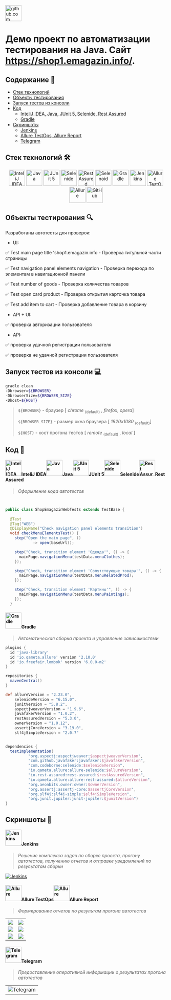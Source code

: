 <a href="https://github.com/"><img alt="github.com" height="50" src="readme_files/technologies/github.svg"/></a>
# Демо проект по автоматизации тестирования на Java. Сайт https://shop1.emagazin.info/.


## Содержание :bookmark_tabs:
* <a href="#stack">Cтек технологий</a>
* <a href="#objects">Объекты тестирования</a>
* <a href="#console">Запуск тестов из консоли</a>
* <a href="#code">Код</a>
    + <a href="#intelij">InteliJ IDEA, Java, JUnit 5, Selenide, Rest Assured</a>
    + <a href="#gradle">Gradle</a>
* <a href="#screenshot">Скриншоты</a>
  + <a href="#jenkins">Jenkins</a>
  + <a href="#allure">Allure TestOps, Allure Report</a>
  + <a href="#notifications">Telegram</a>



<a id="stack"></a>
## Cтек технологий :hammer_and_wrench:

<div align="center">
<a href="https://www.jetbrains.com/idea/"><img alt="InteliJ IDEA" height="50" src="readme_files/technologies/intelij_idea.svg" width="50"/></a>
<a href="https://www.java.com/"><img alt="Java" height="50" src="readme_files/technologies/java.svg" width="50"/></a>
<a href="https://junit.org/junit5/"><img alt="JUnit 5" height="50" src="readme_files/technologies/junit5.svg" width="50"/></a>
<a href="https://selenide.org/"><img alt="Selenide" height="50" src="readme_files/technologies/selenide.svg" width="50"/></a>
<a href="https://rest-assured.io/"><img alt="Rest Assured" height="50" src="readme_files/technologies/rest_assured.png" width="50"/></a>
<a href="https://aerokube.com/selenoid/"><img alt="Selenoid" height="50" src="readme_files/technologies/selenoid.svg" width="50"/></a>
<a href="https://gradle.org/"><img alt="Gradle" height="50" src="readme_files/technologies/gradle.svg" width="50"/></a>
<a href="https://www.jenkins.io/"><img alt="Jenkins" height="50" src="readme_files/technologies/jenkins.svg" width="50"/></a>
<a href="https://qameta.io/"><img alt="Allure TestOps" height="50" src="readme_files/technologies/allure_testops.svg" width="50"/></a>
<a href="https://github.com/allure-framework/"><img alt="Allure" height="50" src="readme_files/technologies/allure.svg" width="50"/></a>
<a href="https://github.com/"><img alt="GitHub" height="50" src="readme_files/technologies/github.svg" width="50"/></a>
</div>



<a id="objects"></a>
## Объекты тестирования :mag:

Разработаны автотесты для проверок:

* UI:

:white_check_mark: Test main page title 'shop1.emagazin.info - Проверка титульной части страницы 

:white_check_mark: Test navigation panel elements navigation - Проверка перехода по элементам  в навигационной панели 

:white_check_mark: Test number of goods - Проверка количества товаров 

:white_check_mark: Test open card product - Проверка открытия карточка товара 

:white_check_mark: Test add item to cart - Проверка добавление товара в корзину 

* API + UI:

:white_check_mark: проверка авторизации пользователя

* API:

:white_check_mark: проверка удачной регистрации пользователя 

:white_check_mark: проверка не удачной регистрации пользователя 







<a id="console"></a>
## Запуск тестов из консоли :computer:

```bash
gradle clean 
-Dbrowser=${BROWSER}
-DbrowserSize=${BROWSER_SIZE}
-Dhost=${HOST}

```

> 
> 
> `${BROWSER}` - браузер [ *chrome* <sub>(default)</sub> , *firefox*, *opera*]
> 
> `${BROWSER_SIZE}` - размер окна браузера  [ *1920x1080* <sub>(default)</sub>]
>
> `${HOST}` - хост прогона тестов [ *remote* <sub>(default)</sub> , *local* ]



<a id="code"></a>
## Код :floppy_disk:

<a id="intelij"></a>
#### <img alt="InteliJ IDEA" height="50" src="readme_files/technologies/intelij_idea.svg" width="50"/>InteliJ IDEA</a><img alt="Java" height="50" src="readme_files/technologies/java.svg" width="50"/>Java</a><img alt="JUnit 5" height="50" src="readme_files/technologies/junit5.svg" width="50"/>JUnit 5</a><img alt="Selenide" height="50" src="readme_files/technologies/selenide.svg" width="50"/>Selenide</a><img alt="Rest Assured" height="50" src="readme_files/technologies/rest_assured.png" width="50"/>Rest Assured</a>

> *Оформление кода автотестов*

```java


public class ShopEmagazinWebTests extends TestBase {
    
  @Test
  @Tag("WEB")
  @DisplayName("Check navigation panel elements transition")
  void checkMenuElementsTest() {
    step("Open the main page", ()
            -> open(baseUrl));

    step("Check, transition element 'Одежда'", () -> {
      mainPage.navigationMenu(testData.menuClothes);
    });

    step("Check, transition element 'Сопутствующие товары'", () -> {
      mainPage.navigationMenu(testData.menuRelatedProd);
    });

    step("Check, transition element 'Картины'", () -> {
      mainPage.navigationMenu(testData.menuPaintings);
    });
  }
```



<a id="gradle"></a>
#### <img alt="Gradle" height="50" src="readme_files/technologies/gradle.svg" width="50"/>Gradle</a>

> *Автоматическая сборка проекта и управление зависимостями*

```groovy
plugins {
  id 'java-library'
  id 'io.qameta.allure' version '2.10.0'
  id 'io.freefair.lombok' version '6.0.0-m2'
}

repositories {
  mavenCentral()
}

def allureVersion = "2.23.0",
    selenideVersion = "6.15.0",
    junitVersion = "5.8.2",
    aspectjweaverVersion = "1.9.6",
    javafakerVersion = "1.0.2",
    restAssuredVersion = "5.3.0",
    ownerVersion = "1.0.12",
    assertjCoreVersion = "3.19.0",
    slf4jSimpleVersion = "2.0.7"


dependencies {
  testImplementation(
          "org.aspectj:aspectjweaver:$aspectjweaverVersion",
          "com.github.javafaker:javafaker:$javafakerVersion",
          "com.codeborne:selenide:$selenideVersion",
          "io.qameta.allure:allure-selenide:$allureVersion",
          "io.rest-assured:rest-assured:$restAssuredVersion",
          "io.qameta.allure:allure-rest-assured:$allureVersion",
          "org.aeonbits.owner:owner:$ownerVersion",
          "org.assertj:assertj-core:$assertjCoreVersion",
          "org.slf4j:slf4j-simple:$slf4jSimpleVersion",
          "org.junit.jupiter:junit-jupiter:$junitVersion")
}
```



<a id="screenshot"></a>
## Скриншоты :camera_flash:

<a id="jenkins"></a>
#### <img alt="Jenkins" height="50" src="readme_files/technologies/jenkins.svg" width="50"/>Jenkins</a>

> *Решение комплекса задач по сборке проекта, прогону автотестов, получению отчетов и отправке уведомлений по
результатам сборки*

<a href="https://jenkins.autotests.cloud/job/qa_guru_diplom_UI_API/">
<img src="readme_files/jenkins/JenkinsProject.png" alt="Jenkins">
</a>



<a id="allure"></a>
#### <img alt="Allure" height="50" src="readme_files/technologies/allure_testops.svg" width="50"/>Allure TestOps</a><img alt="Allure" height="50" src="readme_files/technologies/allure.svg" width="50"/>Allure Report</a>

> *Формирование отчетов по результам прогона автотестов*

<table>
     <tr>
        <td>
        <a href="https://allure.autotests.cloud/project/3507/dashboards">
        <img src="readme_files/allure/AllureTestOpsDashboard.png">
        </a>
        </td>
        <td>
        <a href="https://allure.autotests.cloud/project/3507/test-cases?treeId=0">
        <img src="readme_files/allure/AllureTestOpsTestCases.png">
        </a>
        </td>
    </tr>
    <tr>
        <td>
        <a href="https://jenkins.autotests.cloud/job/diplom_QA_Guru_Dmitry_O/allure/">
        <img src="readme_files/allure/AllureDashboard.png">
        </a>
        </td>
        <td>
        <a href="https://jenkins.autotests.cloud/job/diplom_QA_Guru_Dmitry_O/allure/#suites/9bdaea1cbe85c116422c3c6ff0c42451/256f4b3fcb272b20/">
        <img src="readme_files/allure/AllureTestCases.png">
        </a>
        </td>
    </tr>
    <tr>
        <td>
        <a href="https://jenkins.autotests.cloud/job/diplom_QA_Guru_Dmitry_O/allure/#timeline">
        <img src="readme_files/allure/AllureTimeLine.png">
        </a>
        </td>
        <td>
        <a href="https://jenkins.autotests.cloud/job/diplom_QA_Guru_Dmitry_O/allure/#graph">
        <img src="readme_files/allure/AllureStatus.png">
        </a>
        </td>
</table>



<a id="notifications"></a>
#### <img alt="Telegram" height="50" src="readme_files/technologies/telegram.svg" width="50"/>Telegram</a>

> *Предоставление оперативной информации о результатах прогона автотестов*

<table>
     <tr>
        <td>
        <img src="readme_files/telegram/Notifications.png" alt="Telegram">
        </td>
    </tr>
 </table>   
